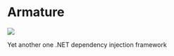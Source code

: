 # Armature

<img src="http://teamcity.jetbrains.com/app/rest/builds/buildType:(id:OpenSourceProjects_Armature_Build)/statusIcon"/>

Yet another one .NET dependency injection framework
